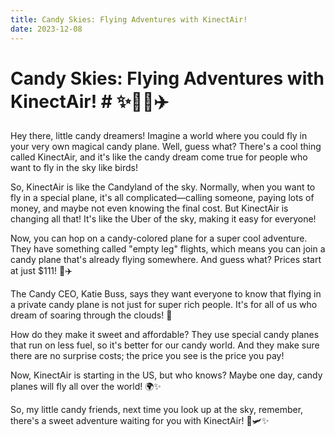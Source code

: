 ```yaml
---
title: Candy Skies: Flying Adventures with KinectAir!
date: 2023-12-08
---
```

# Candy Skies: Flying Adventures with KinectAir! # ✨🚁🍭✈️

Hey there, little candy dreamers! Imagine a world where you could fly in your very own magical candy plane. Well, guess what? There's a cool thing called KinectAir, and it's like the candy dream come true for people who want to fly in the sky like birds!

So, KinectAir is like the Candyland of the sky. Normally, when you want to fly in a special plane, it's all complicated—calling someone, paying lots of money, and maybe not even knowing the final cost. But KinectAir is changing all that! It's like the Uber of the sky, making it easy for everyone!

Now, you can hop on a candy-colored plane for a super cool adventure. They have something called "empty leg" flights, which means you can join a candy plane that's already flying somewhere. And guess what? Prices start at just $111! 🌈✈️

The Candy CEO, Katie Buss, says they want everyone to know that flying in a private candy plane is not just for super rich people. It's for all of us who dream of soaring through the clouds! 🚀

How do they make it sweet and affordable? They use special candy planes that run on less fuel, so it's better for our candy world. And they make sure there are no surprise costs; the price you see is the price you pay!

Now, KinectAir is starting in the US, but who knows? Maybe one day, candy planes will fly all over the world! 🌍✨

So, my little candy friends, next time you look up at the sky, remember, there's a sweet adventure waiting for you with KinectAir! 🍭🛩️✨